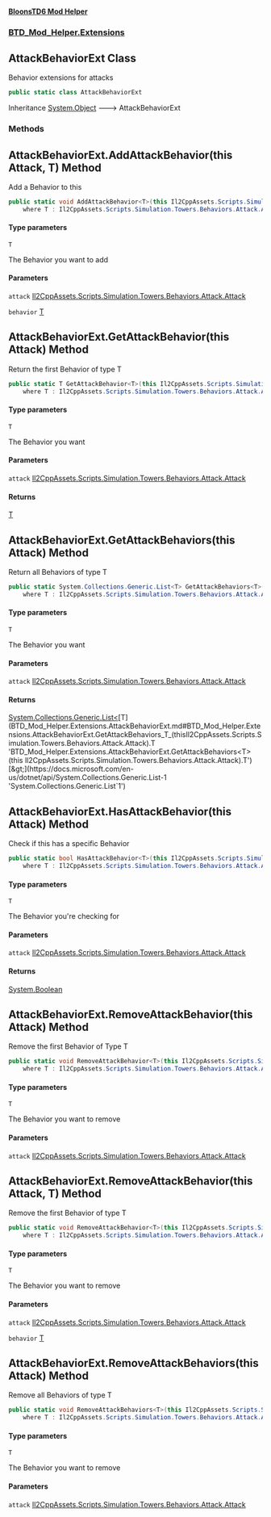 #### [BloonsTD6 Mod Helper](README.md 'README')
### [BTD_Mod_Helper.Extensions](README.md#BTD_Mod_Helper.Extensions 'BTD_Mod_Helper.Extensions')

## AttackBehaviorExt Class

Behavior extensions for attacks

```csharp
public static class AttackBehaviorExt
```

Inheritance [System.Object](https://docs.microsoft.com/en-us/dotnet/api/System.Object 'System.Object') &#129106; AttackBehaviorExt
### Methods

<a name='BTD_Mod_Helper.Extensions.AttackBehaviorExt.AddAttackBehavior_T_(thisIl2CppAssets.Scripts.Simulation.Towers.Behaviors.Attack.Attack,T)'></a>

## AttackBehaviorExt.AddAttackBehavior<T>(this Attack, T) Method

Add a Behavior to this

```csharp
public static void AddAttackBehavior<T>(this Il2CppAssets.Scripts.Simulation.Towers.Behaviors.Attack.Attack attack, T behavior)
    where T : Il2CppAssets.Scripts.Simulation.Towers.Behaviors.Attack.AttackBehavior;
```
#### Type parameters

<a name='BTD_Mod_Helper.Extensions.AttackBehaviorExt.AddAttackBehavior_T_(thisIl2CppAssets.Scripts.Simulation.Towers.Behaviors.Attack.Attack,T).T'></a>

`T`

The Behavior you want to add
#### Parameters

<a name='BTD_Mod_Helper.Extensions.AttackBehaviorExt.AddAttackBehavior_T_(thisIl2CppAssets.Scripts.Simulation.Towers.Behaviors.Attack.Attack,T).attack'></a>

`attack` [Il2CppAssets.Scripts.Simulation.Towers.Behaviors.Attack.Attack](https://docs.microsoft.com/en-us/dotnet/api/Il2CppAssets.Scripts.Simulation.Towers.Behaviors.Attack.Attack 'Il2CppAssets.Scripts.Simulation.Towers.Behaviors.Attack.Attack')

<a name='BTD_Mod_Helper.Extensions.AttackBehaviorExt.AddAttackBehavior_T_(thisIl2CppAssets.Scripts.Simulation.Towers.Behaviors.Attack.Attack,T).behavior'></a>

`behavior` [T](BTD_Mod_Helper.Extensions.AttackBehaviorExt.md#BTD_Mod_Helper.Extensions.AttackBehaviorExt.AddAttackBehavior_T_(thisIl2CppAssets.Scripts.Simulation.Towers.Behaviors.Attack.Attack,T).T 'BTD_Mod_Helper.Extensions.AttackBehaviorExt.AddAttackBehavior<T>(this Il2CppAssets.Scripts.Simulation.Towers.Behaviors.Attack.Attack, T).T')

<a name='BTD_Mod_Helper.Extensions.AttackBehaviorExt.GetAttackBehavior_T_(thisIl2CppAssets.Scripts.Simulation.Towers.Behaviors.Attack.Attack)'></a>

## AttackBehaviorExt.GetAttackBehavior<T>(this Attack) Method

Return the first Behavior of type T

```csharp
public static T GetAttackBehavior<T>(this Il2CppAssets.Scripts.Simulation.Towers.Behaviors.Attack.Attack attack)
    where T : Il2CppAssets.Scripts.Simulation.Towers.Behaviors.Attack.AttackBehavior;
```
#### Type parameters

<a name='BTD_Mod_Helper.Extensions.AttackBehaviorExt.GetAttackBehavior_T_(thisIl2CppAssets.Scripts.Simulation.Towers.Behaviors.Attack.Attack).T'></a>

`T`

The Behavior you want
#### Parameters

<a name='BTD_Mod_Helper.Extensions.AttackBehaviorExt.GetAttackBehavior_T_(thisIl2CppAssets.Scripts.Simulation.Towers.Behaviors.Attack.Attack).attack'></a>

`attack` [Il2CppAssets.Scripts.Simulation.Towers.Behaviors.Attack.Attack](https://docs.microsoft.com/en-us/dotnet/api/Il2CppAssets.Scripts.Simulation.Towers.Behaviors.Attack.Attack 'Il2CppAssets.Scripts.Simulation.Towers.Behaviors.Attack.Attack')

#### Returns
[T](BTD_Mod_Helper.Extensions.AttackBehaviorExt.md#BTD_Mod_Helper.Extensions.AttackBehaviorExt.GetAttackBehavior_T_(thisIl2CppAssets.Scripts.Simulation.Towers.Behaviors.Attack.Attack).T 'BTD_Mod_Helper.Extensions.AttackBehaviorExt.GetAttackBehavior<T>(this Il2CppAssets.Scripts.Simulation.Towers.Behaviors.Attack.Attack).T')

<a name='BTD_Mod_Helper.Extensions.AttackBehaviorExt.GetAttackBehaviors_T_(thisIl2CppAssets.Scripts.Simulation.Towers.Behaviors.Attack.Attack)'></a>

## AttackBehaviorExt.GetAttackBehaviors<T>(this Attack) Method

Return all Behaviors of type T

```csharp
public static System.Collections.Generic.List<T> GetAttackBehaviors<T>(this Il2CppAssets.Scripts.Simulation.Towers.Behaviors.Attack.Attack attack)
    where T : Il2CppAssets.Scripts.Simulation.Towers.Behaviors.Attack.AttackBehavior;
```
#### Type parameters

<a name='BTD_Mod_Helper.Extensions.AttackBehaviorExt.GetAttackBehaviors_T_(thisIl2CppAssets.Scripts.Simulation.Towers.Behaviors.Attack.Attack).T'></a>

`T`

The Behavior you want
#### Parameters

<a name='BTD_Mod_Helper.Extensions.AttackBehaviorExt.GetAttackBehaviors_T_(thisIl2CppAssets.Scripts.Simulation.Towers.Behaviors.Attack.Attack).attack'></a>

`attack` [Il2CppAssets.Scripts.Simulation.Towers.Behaviors.Attack.Attack](https://docs.microsoft.com/en-us/dotnet/api/Il2CppAssets.Scripts.Simulation.Towers.Behaviors.Attack.Attack 'Il2CppAssets.Scripts.Simulation.Towers.Behaviors.Attack.Attack')

#### Returns
[System.Collections.Generic.List&lt;](https://docs.microsoft.com/en-us/dotnet/api/System.Collections.Generic.List-1 'System.Collections.Generic.List`1')[T](BTD_Mod_Helper.Extensions.AttackBehaviorExt.md#BTD_Mod_Helper.Extensions.AttackBehaviorExt.GetAttackBehaviors_T_(thisIl2CppAssets.Scripts.Simulation.Towers.Behaviors.Attack.Attack).T 'BTD_Mod_Helper.Extensions.AttackBehaviorExt.GetAttackBehaviors<T>(this Il2CppAssets.Scripts.Simulation.Towers.Behaviors.Attack.Attack).T')[&gt;](https://docs.microsoft.com/en-us/dotnet/api/System.Collections.Generic.List-1 'System.Collections.Generic.List`1')

<a name='BTD_Mod_Helper.Extensions.AttackBehaviorExt.HasAttackBehavior_T_(thisIl2CppAssets.Scripts.Simulation.Towers.Behaviors.Attack.Attack)'></a>

## AttackBehaviorExt.HasAttackBehavior<T>(this Attack) Method

Check if this has a specific Behavior

```csharp
public static bool HasAttackBehavior<T>(this Il2CppAssets.Scripts.Simulation.Towers.Behaviors.Attack.Attack attack)
    where T : Il2CppAssets.Scripts.Simulation.Towers.Behaviors.Attack.AttackBehavior;
```
#### Type parameters

<a name='BTD_Mod_Helper.Extensions.AttackBehaviorExt.HasAttackBehavior_T_(thisIl2CppAssets.Scripts.Simulation.Towers.Behaviors.Attack.Attack).T'></a>

`T`

The Behavior you're checking for
#### Parameters

<a name='BTD_Mod_Helper.Extensions.AttackBehaviorExt.HasAttackBehavior_T_(thisIl2CppAssets.Scripts.Simulation.Towers.Behaviors.Attack.Attack).attack'></a>

`attack` [Il2CppAssets.Scripts.Simulation.Towers.Behaviors.Attack.Attack](https://docs.microsoft.com/en-us/dotnet/api/Il2CppAssets.Scripts.Simulation.Towers.Behaviors.Attack.Attack 'Il2CppAssets.Scripts.Simulation.Towers.Behaviors.Attack.Attack')

#### Returns
[System.Boolean](https://docs.microsoft.com/en-us/dotnet/api/System.Boolean 'System.Boolean')

<a name='BTD_Mod_Helper.Extensions.AttackBehaviorExt.RemoveAttackBehavior_T_(thisIl2CppAssets.Scripts.Simulation.Towers.Behaviors.Attack.Attack)'></a>

## AttackBehaviorExt.RemoveAttackBehavior<T>(this Attack) Method

Remove the first Behavior of Type T

```csharp
public static void RemoveAttackBehavior<T>(this Il2CppAssets.Scripts.Simulation.Towers.Behaviors.Attack.Attack attack)
    where T : Il2CppAssets.Scripts.Simulation.Towers.Behaviors.Attack.AttackBehavior;
```
#### Type parameters

<a name='BTD_Mod_Helper.Extensions.AttackBehaviorExt.RemoveAttackBehavior_T_(thisIl2CppAssets.Scripts.Simulation.Towers.Behaviors.Attack.Attack).T'></a>

`T`

The Behavior you want to remove
#### Parameters

<a name='BTD_Mod_Helper.Extensions.AttackBehaviorExt.RemoveAttackBehavior_T_(thisIl2CppAssets.Scripts.Simulation.Towers.Behaviors.Attack.Attack).attack'></a>

`attack` [Il2CppAssets.Scripts.Simulation.Towers.Behaviors.Attack.Attack](https://docs.microsoft.com/en-us/dotnet/api/Il2CppAssets.Scripts.Simulation.Towers.Behaviors.Attack.Attack 'Il2CppAssets.Scripts.Simulation.Towers.Behaviors.Attack.Attack')

<a name='BTD_Mod_Helper.Extensions.AttackBehaviorExt.RemoveAttackBehavior_T_(thisIl2CppAssets.Scripts.Simulation.Towers.Behaviors.Attack.Attack,T)'></a>

## AttackBehaviorExt.RemoveAttackBehavior<T>(this Attack, T) Method

Remove the first Behavior of type T

```csharp
public static void RemoveAttackBehavior<T>(this Il2CppAssets.Scripts.Simulation.Towers.Behaviors.Attack.Attack attack, T behavior)
    where T : Il2CppAssets.Scripts.Simulation.Towers.Behaviors.Attack.AttackBehavior;
```
#### Type parameters

<a name='BTD_Mod_Helper.Extensions.AttackBehaviorExt.RemoveAttackBehavior_T_(thisIl2CppAssets.Scripts.Simulation.Towers.Behaviors.Attack.Attack,T).T'></a>

`T`

The Behavior you want to remove
#### Parameters

<a name='BTD_Mod_Helper.Extensions.AttackBehaviorExt.RemoveAttackBehavior_T_(thisIl2CppAssets.Scripts.Simulation.Towers.Behaviors.Attack.Attack,T).attack'></a>

`attack` [Il2CppAssets.Scripts.Simulation.Towers.Behaviors.Attack.Attack](https://docs.microsoft.com/en-us/dotnet/api/Il2CppAssets.Scripts.Simulation.Towers.Behaviors.Attack.Attack 'Il2CppAssets.Scripts.Simulation.Towers.Behaviors.Attack.Attack')

<a name='BTD_Mod_Helper.Extensions.AttackBehaviorExt.RemoveAttackBehavior_T_(thisIl2CppAssets.Scripts.Simulation.Towers.Behaviors.Attack.Attack,T).behavior'></a>

`behavior` [T](BTD_Mod_Helper.Extensions.AttackBehaviorExt.md#BTD_Mod_Helper.Extensions.AttackBehaviorExt.RemoveAttackBehavior_T_(thisIl2CppAssets.Scripts.Simulation.Towers.Behaviors.Attack.Attack,T).T 'BTD_Mod_Helper.Extensions.AttackBehaviorExt.RemoveAttackBehavior<T>(this Il2CppAssets.Scripts.Simulation.Towers.Behaviors.Attack.Attack, T).T')

<a name='BTD_Mod_Helper.Extensions.AttackBehaviorExt.RemoveAttackBehaviors_T_(thisIl2CppAssets.Scripts.Simulation.Towers.Behaviors.Attack.Attack)'></a>

## AttackBehaviorExt.RemoveAttackBehaviors<T>(this Attack) Method

Remove all Behaviors of type T

```csharp
public static void RemoveAttackBehaviors<T>(this Il2CppAssets.Scripts.Simulation.Towers.Behaviors.Attack.Attack attack)
    where T : Il2CppAssets.Scripts.Simulation.Towers.Behaviors.Attack.AttackBehavior;
```
#### Type parameters

<a name='BTD_Mod_Helper.Extensions.AttackBehaviorExt.RemoveAttackBehaviors_T_(thisIl2CppAssets.Scripts.Simulation.Towers.Behaviors.Attack.Attack).T'></a>

`T`

The Behavior you want to remove
#### Parameters

<a name='BTD_Mod_Helper.Extensions.AttackBehaviorExt.RemoveAttackBehaviors_T_(thisIl2CppAssets.Scripts.Simulation.Towers.Behaviors.Attack.Attack).attack'></a>

`attack` [Il2CppAssets.Scripts.Simulation.Towers.Behaviors.Attack.Attack](https://docs.microsoft.com/en-us/dotnet/api/Il2CppAssets.Scripts.Simulation.Towers.Behaviors.Attack.Attack 'Il2CppAssets.Scripts.Simulation.Towers.Behaviors.Attack.Attack')